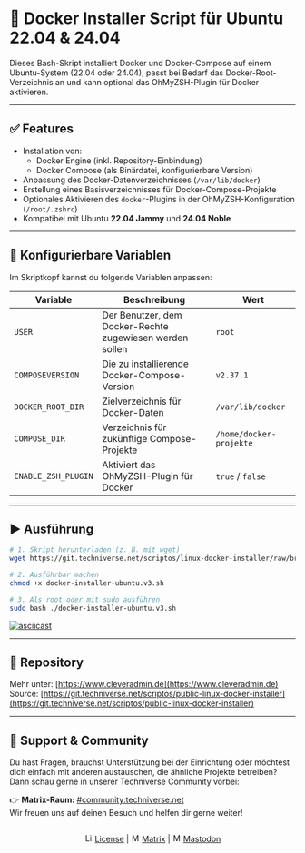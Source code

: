 # 🐳 Docker Installer Script für Ubuntu 22.04 & 24.04

Dieses Bash-Skript installiert Docker und Docker-Compose auf einem Ubuntu-System (22.04 oder 24.04), passt bei Bedarf das Docker-Root-Verzeichnis an und kann optional das OhMyZSH-Plugin für Docker aktivieren.

---

## ✅ Features

- Installation von:
  - Docker Engine (inkl. Repository-Einbindung)
  - Docker Compose (als Binärdatei, konfigurierbare Version)
- Anpassung des Docker-Datenverzeichnisses (`/var/lib/docker`)
- Erstellung eines Basisverzeichnisses für Docker-Compose-Projekte
- Optionales Aktivieren des `docker`-Plugins in der OhMyZSH-Konfiguration (`/root/.zshrc`)
- Kompatibel mit Ubuntu **22.04 Jammy** und **24.04 Noble**

---

## 🔧 Konfigurierbare Variablen

Im Skriptkopf kannst du folgende Variablen anpassen:

| Variable             | Beschreibung                                                                 | Wert                         |
|----------------------|------------------------------------------------------------------------------|------------------------------|
| `USER`               | Der Benutzer, dem Docker-Rechte zugewiesen werden sollen                     | `root`                       |
| `COMPOSEVERSION`     | Die zu installierende Docker-Compose-Version                                 | `v2.37.1`                    |
| `DOCKER_ROOT_DIR`    | Zielverzeichnis für Docker-Daten                                             | `/var/lib/docker`            |
| `COMPOSE_DIR`        | Verzeichnis für zukünftige Compose-Projekte                                  | `/home/docker-projekte`      |
| `ENABLE_ZSH_PLUGIN`  | Aktiviert das OhMyZSH-Plugin für Docker                                      | `true` / `false`             |

---

## ▶️ Ausführung

```bash
# 1. Skript herunterladen (z. B. mit wget)
wget https://git.techniverse.net/scriptos/linux-docker-installer/raw/branch/main/docker-installer-ubuntu.v3.sh

# 2. Ausführbar machen
chmod +x docker-installer-ubuntu.v3.sh

# 3. Als root oder mit sudo ausführen
sudo bash ./docker-installer-ubuntu.v3.sh
```

[![asciicast](https://asciinema.techniverse.net/a/53.svg)](https://asciinema.techniverse.net/a/53)

---

## 🔗 Repository

Mehr unter: [https://www.cleveradmin.de](https://www.cleveradmin.de)  
Source: [https://git.techniverse.net/scriptos/public-linux-docker-installer](https://git.techniverse.net/scriptos/public-linux-docker-installer)

---

## 💬 Support & Community

Du hast Fragen, brauchst Unterstützung bei der Einrichtung oder möchtest dich einfach mit anderen austauschen, die ähnliche Projekte betreiben? Dann schau gerne in unserer Techniverse Community vorbei:

👉 **Matrix-Raum:** [#community:techniverse.net](https://matrix.to/#/#community:techniverse.net)  
Wir freuen uns auf deinen Besuch und helfen dir gerne weiter!

<p align="center">
  <img src="https://assets.techniverse.net/f1/git/graphics/gray0-catonline.svg" alt="">
</p>

<p align="center">
<img src="https://assets.techniverse.net/f1/logos/small/license.png" alt="License" width="15" height="15"> <a href="./public-linux-docker-installer/src/branch/main/LICENSE">License</a> | <img src="https://assets.techniverse.net/f1/logos/small/matrix2.svg" alt="Matrix" width="15" height="15"> <a href="https://matrix.to/#/#community:techniverse.net">Matrix</a> | <img src="https://assets.techniverse.net/f1/logos/small/mastodon2.svg" alt="Matrix" width="15" height="15"> <a href="https://social.techniverse.net/@donnerwolke">Mastodon</a>
</p>